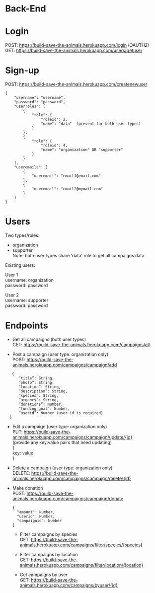 # Back-End

# Login 

POST: https://build-save-the-animals.herokuapp.com/login (OAUTH2)<br>
GET: https://build-save-the-animals.herokuapp.com/users/getuser 

# Sign-up

POST: https://build-save-the-animals.herokuapp.com/createnewuser
```
{
    "username": "username",
    "password": "password",
    "userroles": [
        {
            "role": {
                "roleid": 2,
                "name": "data"  (present for both user types)
            }
        },
        {
            "role": {
                "roleid": 4,
                "name": "organization" OR "supporter"
            }
        }
    ],
    "useremails": [
        {
            "useremail": "email1@email.com"
        },
        {
            "useremail": "email2@mymail.com"
        }
    ]
}
```
# Users
Two types/roles:<br>
- organization<br>
- supporter<br>
Note: both user types share 'data' role to get all campaigns data

Existing users:

User 1<br>
username: organization<br>
password: password

User 2<br>
username: supporter<br>
password: password

# Endpoints
* Get all campaigns (both user types)<br>
 GET: https://build-save-the-animals.herokuapp.com/campaigns/all

* Post a campaign (user type: organization only)<br>
 POST: https://build-save-the-animals.herokuapp.com/campaigns/campaign/add<br>
 ```
    {
       “title”: String,
       “photo”: String,
       “location”: String,
       “description”: String,
       “species”: String,
       “urgency”: String,
       “donations”: Number,
       “funding_goal”: Number,
       “userid”: Number (user id is required)
   }
 ```

* Edit a campaign (user type: organization only)<br>
 PUT: https://build-save-the-animals.herokuapp.com/campaigns/campaign/update/{id}<br>
 (provide any key:value pairs that need updating)<br>
 {<br>
   key: value<br>
 }

* Delete a campaign (user type: organization only)<br>
 DELETE: https://build-save-the-animals.herokuapp.com/campaigns/campaign/delete/{id}


* Make donation<br>
 POST: https://build-save-the-animals.herokuapp.com/campaigns/campaign/donate<br>
  ```
  {
    "amount": Number,
    "userid": Number,
    "campaignid": Number
  }
  ```

  * Filter campaigns by species<br>
  GET: https://build-save-the-animals.herokuapp.com/campaigns/filter/species/{species}


  * Filter campaigns by location<br>
  GET: https://build-save-the-animals.herokuapp.com/campaigns/filter/location/{location}

  * Get campaigns by user<br>
  GET: https://build-save-the-animals.herokuapp.com/campaigns/byuser/{id}
